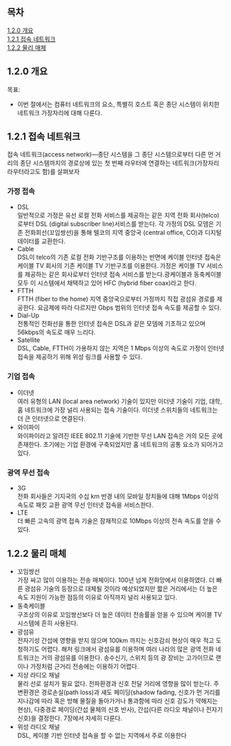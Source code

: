 ## 목차

[1.2.0 개요](#120-개요)</br> [1.2.1 접속 네트워크](#121-접속-네트워크)</br> [1.2.2 물리 매체](#122-물리-매체)</br>

## 1.2.0 개요

목표:

- 이번 절에서는 컴퓨터 네트워크의 요소, 특별히 호스트 혹은 종단 시스템이 위치한 네트워크 가장자리에 대해 다룬다.

## 1.2.1 접속 네트워크

접속 네트워크(access network)—종단 시스템을 그 종단 시스템으로부터 다른 먼 거리의 종단 시스템까지의 경로상에 있는 첫 번째 라우터에 연결하는 네트워크(가장자리 라우터라고도 함)를 살펴보자

### 가정 접속

- DSL<br> 일반적으로 가정은 유선 로컬 전화 서비스를 제공하는 같은 지역 전화 회사(telco)로부터 DSL (digital subscriber line)서비스를 받는다. 각 가정의 DSL 모뎀은 기존 전화회선(꼬임쌍선)을 통해 텔코의 지역 중앙국 (central office, CO)과 디지털 데이터를 교환한다.
- Cable<br> DSL이 telco의 기존 로컬 전화 기반구조를 이용하는 반면에 케이블 인터넷 접속은 케이블 TV 회사의 기존 케이블 TV 기반구조를 이용한다. 가정은 케이블 TV 서비스를 제공하는 같은 회사로부터 인터넷 접속 서비스를 받는다.광케이블과 동축케이블 모두 이 시스템에서 채택하고 있어 HFC (hybrid fiber coax)라고 한다.
- FTTH<br> FTTH (fiber to the home) 지역 중앙국으로부터 가정까지 직접 광섬유 경로를 제공한다. 요금제에 따라 다르지만 Gbps 범위의 인터넷 접속 속도를 제공할 수 있다.
- Dial-Up<br> 전통적인 전화선을 통한 인터넷 접속은 DSL과 같은 모뎀에 기초하고 있으며 56kbps의 속도로 매우 느리다.
- Satellite<br> DSL, Cable, FTTH이 가용하지 않는 지역은 1 Mbps 이상의 속도로 가정이 인터넷 접속을 제공하기 위해 위성 링크를 사용할 수 있다.

### 기업 접속

- 이더넷<br> 여러 유형의 LAN (local area network) 기술이 있지만 이더넷 기술이 기업, 대학, 홈 네트워크에 가장 널리 사용되는 접속 기술이다. 이더넷 스위치들의 네트워크는 더 큰 인터넷으로 연결된다.
- 와이파이<br> 와이파이라고 알려진 IEEE 802.11 기술에 기반한 무선 LAN 접속은 거의 모든 곳에 존재한다. 초기에는 기업 환경에 구축되었지만 홈 네트워크의 공통 요소가 되어가고 있다.

### 광역 무선 접속

- 3G<br> 전화 회사들은 기지국의 수십 km 반경 내의 모바일 장치들에 대해 1Mbps 이상의 속도로 패킷 교환 광역 무선 인터넷 접속을 서비스한다.
- LTE<br> 더 빠른 고속의 광역 접속 기술은 잠재적으로 10Mbps 이상의 전속 속도를 얻을 수 있다.

## 1.2.2 물리 매체

- 꼬임쌍선<br> 가장 싸고 많이 이용하는 전송 매체이다. 100년 넘게 전화망에서 이용하였다. 더 빠른 광섬유 기술의 등장으로 대체될 것이라 예상되었지만 짧은 거리에서는 더 높은 속도 지원이 가능한 점등의 이유로 아직까지 널리 사용되고 있다.
- 동축케이블<br> 구조상의 이유로 꼬임쌍선보다 더 높은 데이터 전송률을 얻을 수 있으며 케이블 TV 시스템에 흔히 사용된다.
- 광섬유<br> 전자기성 간섭에 영향을 받지 않으며 100km 까지는 신호감쇠 현상이 매우 적고 도청하기도 어렵다. 해저 링크에서 광섬유를 이용하며 여러 나라의 많은 광역 전화 네트워크는 거의 광섬유를 이용한다. 송수신기, 스위치 등의 광 장비는 고가이므로 랜이나 가정처럼 근거리 전송에는 이용하기 어렵다.
- 지상 라디오 채널<br> 물리 선로 설치가 필요 없다. 전파환경과 신호 전달 거리에 영향을 많이 받는다. 주변환경은 경로손실(path loss)과 섀도 페이딩(shadow fading, 신호가 먼 거리를 지나감에 따라 혹은 방해 물질을 돌아가거나 통과함에 따라 신호 강도가 약해지는 현상), 다중경로 페이딩(간섭 물체의 신호 반사), 간섭(다른 라디오 채널이나 전자기 신호)을 결정한다. 7장에서 자세히 다룬다.
- 위성 라디오 채널<br> DSL, 케이블 기반 인터넷 접속을 할 수 없는 지역에서 주로 이용한다
